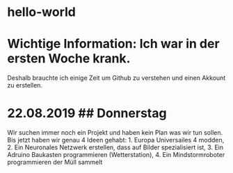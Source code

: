 # hello-world
# Wichtige Information: Ich war in der ersten Woche krank.
Deshalb brauchte ich einige Zeit um Github zu verstehen und einen Akkount zu erstellen.

# 22.08.2019 ## Donnerstag 
Wir suchen immer noch ein Projekt und haben kein Plan was wir tun sollen.
Bis jetzt haben wir genau 4 Ideen gehabt: 1. Europa Universailes 4 modden, 2. Ein Neuronales Netzwerk erstellen, dass auf Bilder spezialisiert ist,  3. Ein Adruino Baukasten programmieren (Wetterstation),  4. Ein Mindstormroboter programmieren der Müll sammelt
